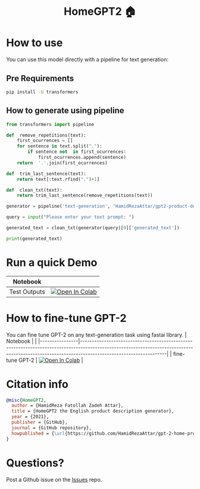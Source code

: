 ﻿<h1 align="center">HomeGPT2 🏠</h1>

# How to use

You can use this model directly with a pipeline for text generation:

## Pre Requirements

```bash
pip install -U transformers
```

## How to generate using pipeline

```python
from transformers import pipeline

def  remove_repetitions(text):
	first_ocurrences = []
	for sentence in text.split("."):
		if sentence not  in first_ocurrences:
			first_ocurrences.append(sentence)
	return  '.'.join(first_ocurrences)

def  trim_last_sentence(text):
	return text[:text.rfind(".")+1]

def  clean_txt(text):
	return trim_last_sentence(remove_repetitions(text))

generator = pipeline('text-generation', 'HamidRezaAttar/gpt2-product-description-generator')

query = input("Please enter your text prompt: ")

generated_text = clean_txt(generator(query)[0]['generated_text'])

print(generated_text)
```

# Run a quick Demo

|      Notebook      |                                                                                                                                                                                                 |
|:------------------:|:-----------------------------------------------------------------------------------------------------------------------------------------------------------------------------------------------:|
| Test Outputs | [![Open In Colab](https://colab.research.google.com/assets/colab-badge.svg)](https://colab.research.google.com/github/HamidRezaAttar/gpt-2-home-product-description-generation/blob/main/notebooks/gpt_2_home_product_description_generation.ipynb) |



# How to fine-tune GPT-2
You can fine tune GPT-2 on any text-generation task using fastai library.
| Notebook       |                                                                                                                                                                                                |
|----------------|------------------------------------------------------------------------------------------------------------------------------------------------------------------------------------------------|
| fine-tune GPT-2 | [![Open In Colab](https://colab.research.google.com/assets/colab-badge.svg)](https://colab.research.google.com/github/fastai/fastai/blob/master/nbs/39_tutorial.transformers.ipynb) |

# Citation info
```bibtex
@misc{HomeGPT2,
  author = {HamidReza Fatollah Zadeh Attar},
  title = {HomeGPT2 the English product description generator},
  year = {2021},
  publisher = {GitHub},
  journal = {GitHub repository},
  howpublished = {\url{https://github.com/HamidRezaAttar/gpt-2-home-product-description-generation}},
}
```

# Questions?
Post a Github issue on the [Issues](https://github.com/HamidRezaAttar/gpt-2-home-product-description-generation/issues) repo.

